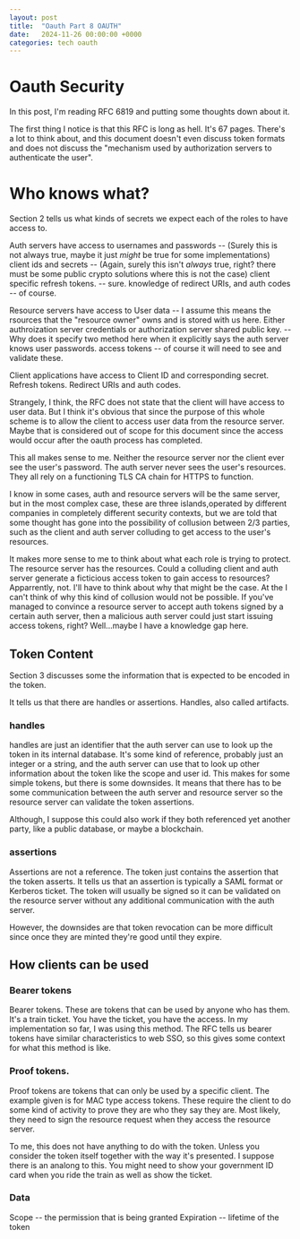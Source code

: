 ```yaml
---
layout: post
title:  "Oauth Part 8 OAUTH"
date:   2024-11-26 00:00:00 +0000
categories: tech oauth
---
```


# Oauth Security

In this post, I'm reading RFC 6819 and putting some thoughts down about it.


The first thing I notice is that this RFC is long as hell. It's 67 pages. There's a lot to think about,
and this document doesn't even discuss token formats and does not discuss the "mechanism used by
authorization servers to authenticate the user". 

# Who knows what?

Section 2 tells us what kinds of secrets we expect each of the roles to have access to.

Auth servers have access to 
usernames and passwords  -- (Surely this is not always true, maybe it just *might* be true for some implementations)
client ids and secrets -- (Again, surely this isn't *always* true, right? there must be some public crypto solutions where this is not the case)
client specific refresh tokens. -- sure.
knowledge of redirect URIs, and auth codes -- of course.


Resource servers have access to
User data -- I assume this means the rsources that the "resource owner" owns and is stored with us here.
Either authroization server credentials or authorization server shared public key. -- Why does it specify two method
here when it explicitly says the auth server knows user passwords.
access tokens -- of course it will need to see and validate these.


Client applications have access to
Client ID and corresponding secret.
Refresh tokens.
Redirect URIs and auth codes.

Strangely, I think, the RFC does not state that the client will have access to user data. But I think it's obvious
that since the purpose of this whole scheme is to allow the client to access user data from the resource server.
Maybe that is considered out of scope for this document since the access would occur after the oauth process has
completed.


This all makes sense to me. Neither the resource server nor the client ever see the user's password. The auth server
never sees the user's resources. They all rely on a functioning TLS CA chain for HTTPS to function. 

I know in some cases, auth and resource servers will be the same server, but in the most complex case, these are three
islands,operated by different companies in completely different security contexts, but we are told that some thought
has gone into the possibility of collusion between 2/3 parties, such as the client and auth server colluding to get
access to the user's resources.

It makes more sense to me to think about what each role is trying to protect. The resource server has the resources.
Could a colluding client and auth server generate a ficticious access token to gain access to resources? Apparrently,
not. I'll have to think about why that might be the case. At the I can't think of why this kind of collusion would
not be possible. If you've managed to convince a resource server to accept auth tokens signed by a certain auth server,
then a malicious auth server could just start issuing access tokens, right? Well...maybe I have a knowledge gap here.


## Token Content
Section 3 discusses some the information that is expected to be encoded in the token.

It tells us that there are handles or assertions. Handles, also called artifacts.

### handles

handles are just an identifier that the auth server can use to look up the token in its internal database.
It's some kind of reference, probably just an integer or a string, and the auth server can use that to look up
other information about the token like the scope and user id.
This makes for some simple tokens, but there is some downsides. It means that there has to be some communication between
the auth server and resource server so the resource server can validate the token assertions.

Although, I suppose this could also work if they both referenced yet another party, like a public database, or maybe
a blockchain.

### assertions

Assertions are not a reference. The token just contains the assertion that the token asserts.
It tells us that an assertion is typically a SAML format or Kerberos ticket. The token will usually be signed so it
can be validated on the resource server without any additional communication with the auth server.

However, the downsides are that token revocation can be more difficult since once they are minted they're
good until they expire.


## How clients can be used

### Bearer tokens

Bearer tokens. These are tokens that can be used by anyone who has them. It's a train ticket. You have the ticket,
you have the access. In my implementation so far, I was using this method. The RFC tells us bearer tokens have similar characteristics to web SSO, so this gives some context for what this method is like.


### Proof tokens.
Proof tokens are tokens that can only be used by a specific client. The example given is for MAC type access tokens.
These require the client to do some kind of activity to prove they are who they say they are. Most likely, they need
to sign the resource request when they access the resource server.

To me, this does not have anything to do with the token. Unless you consider the token itself together with the way
it's presented.
I suppose there is an analong to this. You might need to show your government ID card when you ride the train as well
as show the ticket.


### Data

Scope -- the permission that is being granted
Expiration  -- lifetime of the token


